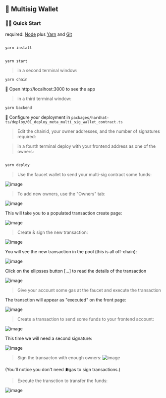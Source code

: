 ## 👛 Multisig Wallet


### 🏃‍♀️ Quick Start

required: [Node](https://nodejs.org/dist/latest-v12.x/) plus [Yarn](https://classic.yarnpkg.com/en/docs/install/) and [Git](https://git-scm.com/downloads)

```bash

yarn install

```

```bash

yarn start

```

> in a second terminal window:

```bash
yarn chain

```

📱 Open http://localhost:3000 to see the app

> in a third terminal window:

```bash
yarn backend

```

🔧 Configure your deployment in `packages/hardhat-ts/deploy/01_deploy_meta_multi_sig_wallet_contract.ts`

> Edit the chainid, your owner addresses, and the number of signatures required:


> in a fourth terminal deploy with your frontend address as one of the owners:

```bash

yarn deploy

```


> Use the faucet wallet to send your multi-sig contract some funds:

![image](https://user-images.githubusercontent.com/31567169/118389510-53315600-b63b-11eb-9daf-f0aaa479a23e.png)

> To add new owners, use the "Owners" tab:


![image](https://user-images.githubusercontent.com/31567169/118389556-896ed580-b63b-11eb-8ed6-c1e690778c8e.png)

This will take you to a populated transaction create page:

![image](https://user-images.githubusercontent.com/31567169/118389576-9986b500-b63b-11eb-8411-c227b148992a.png)




> Create & sign the new transaction:

![image](https://user-images.githubusercontent.com/31567169/118389603-ae634880-b63b-11eb-968f-ca78c2456ddb.png)


You will see the new transaction in the pool (this is all off-chain):

![image](https://user-images.githubusercontent.com/31567169/118389616-bd49fb00-b63b-11eb-82f7-f65ca2ee7e80.png)


Click on the ellipsses button [...] to read the details of the transaction


![image](https://user-images.githubusercontent.com/31567169/118389642-d6eb4280-b63b-11eb-9676-da7e7afc5614.png)



> Give your account some gas at the faucet and execute the transaction

The transction will appear as "executed" on the front page:

![image](https://user-images.githubusercontent.com/31567169/118389655-e8cce580-b63b-11eb-8428-913c6f39e48f.png)



> Create a transaction to send some funds to your frontend account:

![image](https://user-images.githubusercontent.com/31567169/118389693-0ef28580-b63c-11eb-95d9-c5f397bf5972.png)




This time we will need a second signature:

![image](https://user-images.githubusercontent.com/31567169/118389716-3cd7ca00-b63c-11eb-959e-d46ffe31e62e.png)



> Sign the transacton with enough owners:
![image](https://user-images.githubusercontent.com/31567169/118389773-90e2ae80-b63c-11eb-9658-e9c411542f33.png)


(You'll notice you don't need ⛽️gas to sign transactions.)

> Execute the transction to transfer the funds:



![image](https://user-images.githubusercontent.com/31567169/118389808-bff92000-b63c-11eb-9107-9af5b77d4e20.png)